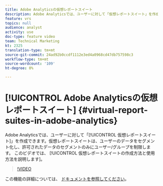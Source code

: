 ```yaml
---
title: Adobe Analyticsの仮想レポートスイート
description: Adobe Analyticsでは、ユーザーに対して「仮想レポートスイート」を作成できます。仮想レポートスイートでは、データをセグメント化し、ユーザー/グループを許可されたデータのセグメントのみに制限します。 このビデオでは、仮想レポートスイートの作成方法と使用方法を説明します。
feature: vrs
topics: null
audience: analyst
activity: use
doc-type: feature video
team: Technical Marketing
kt: 2325
translation-type: tm+mt
source-git-commit: 24ad92b0ccdf1112e3ed4a0968cd47db757598c3
workflow-type: tm+mt
source-wordcount: '109'
ht-degree: 0%

---
```



# [!UICONTROL Adobe Analyticsの仮想レポートスイート] {#virtual-report-suites-in-adobe-analytics}

Adobe Analyticsでは、ユーザーに対して「[!UICONTROL 仮想レポートスイート]」を作成できます。仮想レポートスイートは、ユーザーのデータをセグメント化し、許可されたデータのセグメントのみにユーザー/グループを制限します。 このビデオでは、 [!UICONTROL 仮想レポートスイートの作成方法と使用方法を説明します]。

>[!VIDEO](https://video.tv.adobe.com/v/25412/?quality=12)

この機能の詳細については、 [ドキュメントを参照してください](https://marketing.adobe.com/resources/help/en_US/reference/vrs-about.html)。
